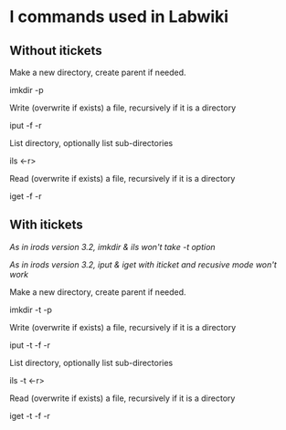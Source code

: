 # I commands used in Labwiki

## Without itickets

Make a new directory, create parent if needed.

  imkdir -p <directory>

Write (overwrite if exists) a file, recursively if it is a directory

  iput -f -r <file>

List directory, optionally list sub-directories

  ils <-r>

Read (overwrite if exists) a file, recursively if it is a directory

  iget -f -r <file>

## With itickets

_As in irods version 3.2, imkdir & ils won't take -t <iticket> option_

_As in irods version 3.2, iput & iget with iticket and recusive mode won't work_

Make a new directory, create parent if needed.

  imkdir -t <ticket> -p <directory>

Write (overwrite if exists) a file, recursively if it is a directory

  iput -t <ticket> -f -r <file>

List directory, optionally list sub-directories

  ils -t <ticket> <-r>

Read (overwrite if exists) a file, recursively if it is a directory

  iget -t <ticket> -f -r <file>


